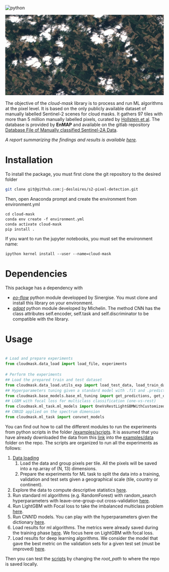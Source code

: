 ![python](https://img.shields.io/badge/python-3.9-blue?)

<div align="center">
  
![logo](doc/logo.png)
  
</div>


The objective of the *cloud-mask* library is to process and run ML algorithms at the pixel level. It is based on the only publicly available dataset of manually labelled Sentinel-2 scenes for cloud masks.
It gathers 97 tiles with more than 5 million manually labelled pixels, curated by [Hollstein et al](https://www.mdpi.com/2072-4292/8/8/666). The database is provided by **EnMAP** and available on the gitlab repository [Database File of Manually classified Sentinel-2A Data](https://git.gfz-potsdam.de/EnMAP/sentinel2_manual_classification_clouds).

*A report summarizing the findings and results is available [here](/doc/report_s2_manual_classification.pdf).*

# Installation

To install the package, you must first clone the git repository to the desired folder


```bash
git clone git@github.com:j-desloires/s2-pixel-detection.git
```

Then, open Anaconda prompt and create the environment from environment.yml

```
cd cloud-mask
conda env create -f environment.yml
conda activate cloud-mask
pip install .
```

If you want to run the jupyter notebooks, you must set the environment name:

```
ipython kernel install --user --name=cloud-mask
```

# Dependencies

This package has a dependency with 
- [*eo-flow*](https://github.com/sentinel-hub/eo-flow/) python module developped by Sinergise. You must clone and install this library on your environment.
- [*adapt*](https://github.com/adapt-python/adapt) python module developed by Michelin. The method CNN has the class attributes self.encoder, self.task and self.discriminator to be compatible with the library.

# Usage

```python

# Load and prepare experiments
from cloudmask.data_load import load_file, experiments

# Perform the experiments
## Load the prepared train and test dataset
from cloudmask.data_load.utils_exp import load_test_data, load_train_data, subset_data
## Hyperparameters tuning given a standard model with .fit and .predict methods
from cloudmask.base_models.base_ml_tuning import get_predictions, get_dictionary_metrics
## LGBM with focal loss for multiclass classification (one-vs-rest)
from cloudmask.ml_task.ml_models import OneVsRestLightGBMWithCustomizedLoss, FocalLoss
## CNN1D applied on the spectrum dimension
from cloudmask.ml_task import convnet_models

```
You can find out how to call the different modules to run the experiments from python scripts in the folder [/examples/scripts](/examples/scripts). It is assumed that you have already downloaded the data from this [link](https://git.gfz-potsdam.de/EnMAP/sentinel2_manual_classification_clouds/-/blob/master/20160914_s2_manual_classification_data.h5) into the [examples/data](/examples/data) folder on the repo.
The scripts are organized to run all the experiments as follows:
1. [Data loading](/examples/scripts/data_loading.py)
   1. Load the data and group pixels per tile. All the pixels will be saved into a np.array of (N, 13) dimensions.
   2. Prepare the experiments for ML task to split the data into a training, validation and test sets given a geographical scale (tile, country or continent).
2. Explore the data to compute descriptive statistics [here](/examples/scripts/explore_data.py).
3. Run standard ml algorithms (e.g. RandomForest) with random_search hyperparameters with leave-one-group-out cross-validation [here](/examples/scripts/ml_tuning.py).
4. Run LightGBM with Focal loss to take the imbalanced multiclass problem [here](/examples/scripts/lgbm_focal.py).
5. Run CNN1D models. You can play with the hyperparameters given the dictionary [here](/examples/scripts/deep_learning.py).
6. Load results for ml algorithms. The metrics were already saved during the training phase [here](/examples/scripts/results_ml.py). We focus here on LightGBM with focal loss.
7. Load results for deep learning algorithms. We consider the model that gave the best metric on the validation sets for a given test set (must be improved) [here](/examples/scripts/results_deep.py).


Then you can test the [scripts](/examples/scripts) by changing the *root_path* to where the repo is saved locally.
